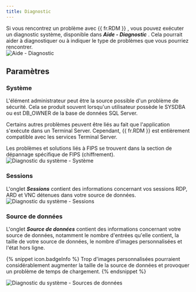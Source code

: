 ```yaml
---
title: Diagnostic
---
```

Si vous rencontrez un problème avec {{ fr.RDM }} , vous pouvez exécuter un diagnostic système, disponible dans ***Aide - Diagnostic*** . Cela pourrait aider à diagnostiquer ou à indiquer le type de problèmes que vous pourriez rencontrer.  
![Aide - Diagnostic](/img/fr/rdm/mac/clip4229.png) 

## Paramètres 

### Système 

L&apos;élément administrateur peut être la source possible d&apos;un problème de sécurité. Cela se produit souvent lorsqu&apos;un utilisateur possède le SYSDBA ou est DB_OWNER de la base de données SQL Server.  

Certains autres problèmes peuvent être liés au fait que l&apos;application s&apos;exécute dans un Terminal Server. Cependant, {{ fr.RDM }} est entièrement compatible avec les services Terminal Server.  

Les problèmes et solutions liés à FIPS se trouvent dans la section de dépannage spécifique de FIPS (chiffrement).  
![Diagnostic du système - Système](/img/fr/rdm/mac/clip4230.png) 

### Sessions 

L&apos;onglet ***Sessions*** contient des informations concernant vos sessions RDP, ARD et VNC détenues dans votre source de données.  
![Diagnostic du système - Sessions](/img/fr/rdm/mac/clip4231.png) 

### Source de données 

L&apos;onglet ***Source de données*** contient des informations concernant votre source de données, notamment le nombre d&apos;entrées qu&apos;elle contient, la taille de votre source de données, le nombre d&apos;images personnalisées et l&apos;état hors ligne. 

{% snippet icon.badgeInfo %} 
Trop d&apos;images personnalisées pourraient considérablement augmenter la taille de la source de données et provoquer un problème de temps de chargement. 
{% endsnippet %}
 
![Diagnostic du système - Sources de données](/img/fr/rdm/mac/clip4232.png) 
